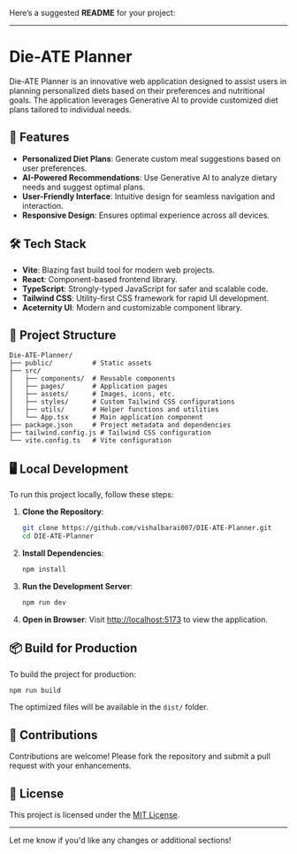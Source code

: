 Here’s a suggested **README** for your project:

---

# Die-ATE Planner

Die-ATE Planner is an innovative web application designed to assist users in planning personalized diets based on their preferences and nutritional goals. The application leverages Generative AI to provide customized diet plans tailored to individual needs.

## 🚀 Features

- **Personalized Diet Plans**: Generate custom meal suggestions based on user preferences.
- **AI-Powered Recommendations**: Use Generative AI to analyze dietary needs and suggest optimal plans.
- **User-Friendly Interface**: Intuitive design for seamless navigation and interaction.
- **Responsive Design**: Ensures optimal experience across all devices.

## 🛠️ Tech Stack

- **Vite**: Blazing fast build tool for modern web projects.
- **React**: Component-based frontend library.
- **TypeScript**: Strongly-typed JavaScript for safer and scalable code.
- **Tailwind CSS**: Utility-first CSS framework for rapid UI development.
- **Aceternity UI**: Modern and customizable component library.

## 📂 Project Structure

```
Die-ATE-Planner/
├── public/          # Static assets
├── src/
│   ├── components/  # Reusable components
│   ├── pages/       # Application pages
│   ├── assets/      # Images, icons, etc.
│   ├── styles/      # Custom Tailwind CSS configurations
│   ├── utils/       # Helper functions and utilities
│   └── App.tsx      # Main application component
├── package.json     # Project metadata and dependencies
├── tailwind.config.js # Tailwind CSS configuration
└── vite.config.ts   # Vite configuration
```

## 🖥️ Local Development

To run this project locally, follow these steps:

1. **Clone the Repository**:
   ```bash
   git clone https://github.com/vishalbarai007/DIE-ATE-Planner.git
   cd DIE-ATE-Planner
   ```

2. **Install Dependencies**:
   ```bash
   npm install
   ```

3. **Run the Development Server**:
   ```bash
   npm run dev
   ```

4. **Open in Browser**:
   Visit [http://localhost:5173](http://localhost:5173) to view the application.

## 📦 Build for Production

To build the project for production:
```bash
npm run build
```

The optimized files will be available in the `dist/` folder.

## 🌟 Contributions

Contributions are welcome! Please fork the repository and submit a pull request with your enhancements.

## 📄 License

This project is licensed under the [MIT License](LICENSE).

---

Let me know if you'd like any changes or additional sections!
